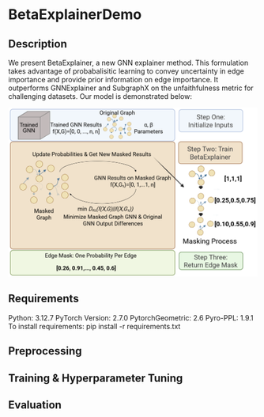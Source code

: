 # BetaExplainerDemo
## Description
We present BetaExplainer, a new GNN explainer method. This formulation takes advantage of probabalisitic learning to convey uncertainty in edge importance and provide prior information on edge importance. It outperforms GNNExplainer and SubgraphX on the unfaithfulness metric for challenging datasets. Our model is demonstrated below:

![image](https://github.com/wsloneker/BetaExplainerDemo/blob/main/BetaExplainerDemo.png)

## Requirements
Python: 3.12.7
PyTorch Version: 2.7.0
PytorchGeometric: 2.6
Pyro-PPL: 1.9.1
To install requirements:
pip install -r requirements.txt

## Preprocessing


## Training & Hyperparameter Tuning


## Evaluation
